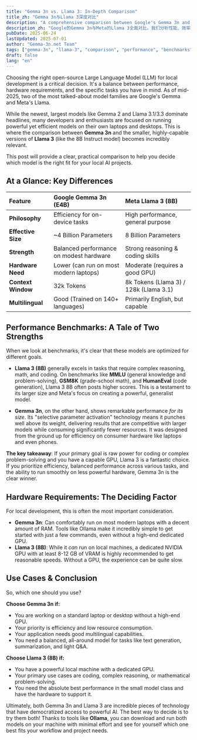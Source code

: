 ```yaml
---
title: "Gemma 3n vs. Llama 3: In-Depth Comparison"
title_zh: "Gemma 3n与Llama 3深度对比"
description: "A comprehensive comparison between Google's Gemma 3n and Meta's Llama 3. We analyze performance, efficiency, and real-world applications to help you choose the right model."
description_zh: "Google的Gemma 3n与Meta的Llama 3全面对比。我们分析性能、效率和实际应用，帮助你选择合适的模型。"
pubDate: 2025-06-24
lastUpdated: 2025-07-01
author: "Gemma-3n.net Team"
tags: ["gemma-3n", "llama-3", "comparison", "performance", "benchmarks"]
draft: false
lang: "en"
---
```


Choosing the right open-source Large Language Model (LLM) for local development is a critical decision. It's a balance between performance, hardware requirements, and the specific tasks you have in mind. As of mid-2025, two of the most talked-about model families are Google's Gemma and Meta's Llama.

While the newest, largest models like Gemma 2 and Llama 3.1/3.3 dominate headlines, many developers and enthusiasts are focused on running powerful yet efficient models on their own laptops and desktops. This is where the comparison between **Gemma 3n** and the smaller, highly-capable versions of **Llama 3** (like the 8B Instruct model) becomes incredibly relevant.

This post will provide a clear, practical comparison to help you decide which model is the right fit for your local AI projects.

## At a Glance: Key Differences

| Feature | Google Gemma 3n (E4B) | Meta Llama 3 (8B) |
| :--- | :--- | :--- |
| **Philosophy** | Efficiency for on-device tasks | High performance, general purpose |
| **Effective Size** | ~4 Billion Parameters | 8 Billion Parameters |
| **Strength** | Balanced performance on modest hardware | Strong reasoning & coding skills |
| **Hardware Need** | Lower (can run on most modern laptops) | Moderate (requires a good GPU) |
| **Context Window** | 32k Tokens | 8k Tokens (Llama 3) / 128k (Llama 3.1) |
| **Multilingual** | Good (Trained on 140+ languages) | Primarily English, but capable |

## Performance Benchmarks: A Tale of Two Strengths

When we look at benchmarks, it's clear that these models are optimized for different goals.

*   **Llama 3 (8B)** generally excels in tasks that require complex reasoning, math, and coding. On benchmarks like **MMLU** (general knowledge and problem-solving), **GSM8K** (grade-school math), and **HumanEval** (code generation), Llama 3 8B often posts higher scores. This is a testament to its larger size and Meta's focus on creating a powerful, generalist model.

*   **Gemma 3n**, on the other hand, shows remarkable performance *for its size*. Its "selective parameter activation" technology means it punches well above its weight, delivering results that are competitive with larger models while consuming significantly fewer resources. It was designed from the ground up for efficiency on consumer hardware like laptops and even phones.

**The key takeaway**: If your primary goal is raw power for coding or complex problem-solving and you have a capable GPU, Llama 3 is a fantastic choice. If you prioritize efficiency, balanced performance across various tasks, and the ability to run smoothly on less powerful hardware, Gemma 3n is the clear winner.

## Hardware Requirements: The Deciding Factor

For local development, this is often the most important consideration.

*   **Gemma 3n**: Can comfortably run on most modern laptops with a decent amount of RAM. Tools like Ollama make it incredibly simple to get started with just a few commands, even without a high-end dedicated GPU.
*   **Llama 3 (8B)**: While it *can* run on local machines, a dedicated NVIDIA GPU with at least 8-12 GB of VRAM is highly recommended to get reasonable speeds. Without a GPU, the experience can be quite slow.

## Use Cases & Conclusion

So, which one should you use?

**Choose Gemma 3n if:**
*   You are working on a standard laptop or desktop without a high-end GPU.
*   Your priority is efficiency and low resource consumption.
*   Your application needs good multilingual capabilities.
*   You need a balanced, all-around model for tasks like text generation, summarization, and light Q&A.

**Choose Llama 3 (8B) if:**
*   You have a powerful local machine with a dedicated GPU.
*   Your primary use cases are coding, complex reasoning, or mathematical problem-solving.
*   You need the absolute best performance in the small model class and have the hardware to support it.

Ultimately, both Gemma 3n and Llama 3 are incredible pieces of technology that have democratized access to powerful AI. The best way to decide is to try them both! Thanks to tools like **Ollama**, you can download and run both models on your machine with minimal effort and see for yourself which one best fits your workflow and project needs. 